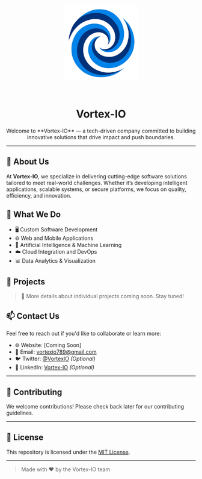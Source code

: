 <p align="center">
  <img src="https://github.com/VortexI-O/VortexI-O/blob/main/VORTEX.IO_logo.png?raw=true" alt="Vortex-IO Logo" width="200"/>
</p>
<br>
<h1 align="center"><b>Vortex-IO</b></h1>
<p align="center">
Welcome to **Vortex-IO** — a tech-driven company committed to building innovative solutions that drive impact and push boundaries.
</p>

<hr>

## 🚀 About Us

At **Vortex-IO**, we specialize in delivering cutting-edge software solutions tailored to meet real-world challenges. Whether it’s developing intelligent applications, scalable systems, or secure platforms, we focus on quality, efficiency, and innovation.

## 🧩 What We Do

- 🖥️ Custom Software Development  
- 🌐 Web and Mobile Applications  
- 🤖 Artificial Intelligence & Machine Learning  
- ☁️ Cloud Integration and DevOps  
- 📊 Data Analytics & Visualization  

## 💼 Projects

> 🚧 More details about individual projects coming soon. Stay tuned!

## 📫 Contact Us

Feel free to reach out if you'd like to collaborate or learn more:

- 🌐 Website: [Coming Soon]  
- 📧 Email: vortexio789@gmail.com
- 🐦 Twitter: [@VortexIO](https://twitter.com/VortexIO) *(Optional)*  
- 💼 LinkedIn: [Vortex-IO](https://linkedin.com/company/vortex-io) *(Optional)*

---

## 🤝 Contributing

We welcome contributions! Please check back later for our contributing guidelines.

---

## 📄 License

This repository is licensed under the [MIT License](LICENSE).

---

> Made with ❤️ by the Vortex-IO team
